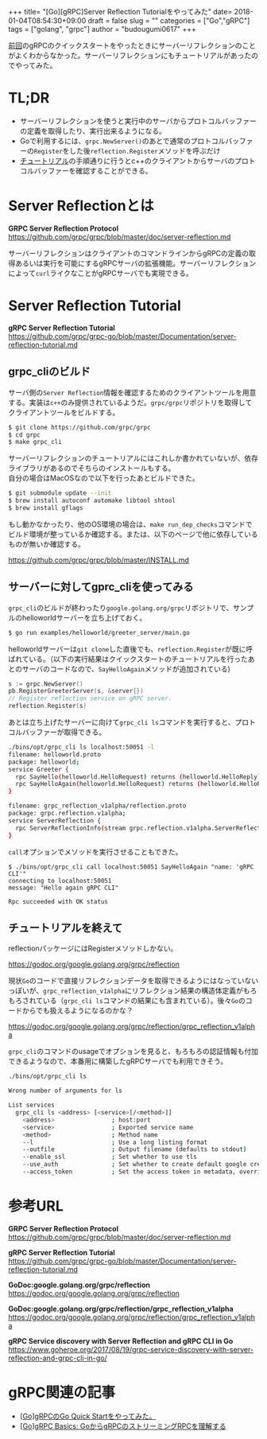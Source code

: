 +++
title= "[Go][gRPC]Server Reflection Tutorialをやってみた"
date= 2018-01-04T08:54:30+09:00
draft = false
slug = ""
categories = ["Go","gRPC"]
tags = ["golang", "grpc"]
author = "budougumi0617"
+++


[前回](/2018/01/01/hello-grpc-go/)のgRPCのクイックスタートをやったときにサーバーリフレクションのことがよくわからなかった。サーバーリフレクションにもチュートリアルがあったのでやってみた。

# TL;DR
- サーバーリフレクションを使うと実行中のサーバからプロトコルバッファーの定義を取得したり、実行出来るようになる。
- Goで利用するには、`grpc.NewServer()`のあとで通常のプロトコルバッファーの`Register`をした後`reflection.Register`メソッドを呼ぶだけ
- [チュートリアル](https://github.com/grpc/grpc-go/blob/master/Documentation/server-reflection-tutorial.md)の手順通りに行うとc++のクライアントからサーバのプロトコルバッファーを確認することができる。

# Server Reflectionとは
**GRPC Server Reflection Protocol**  
https://github.com/grpc/grpc/blob/master/doc/server-reflection.md

サーバーリフレクションはクライアントのコマンドラインからgRPCの定義の取得あるいは実行を可能にするgRPCサーバの拡張機能。サーバーリフレクションによって`curl`ライクなことがgRPCサーバでも実現できる。


# Server Reflection Tutorial

**gRPC Server Reflection Tutorial**  
https://github.com/grpc/grpc-go/blob/master/Documentation/server-reflection-tutorial.md

## grpc_cliのビルド
サーバ側の`Server Reflection`情報を確認するためのクライアントツールを用意する。実装は`c++`のみ提供されているようだ。`grpc/grpc`リポジトリを取得してクライアントツールをビルドする。

```bash
$ git clone https://github.com/grpc/grpc
$ cd grpc
$ make grpc_cli
```

サーバーリフレクションのチュートリアルにはこれしか書かれていないが、依存ライブラリがあるのでそちらのインストールもする。  
自分の場合はMacOSなので以下を行ったあとビルドできた。


```bash
$ git submodule update --init
$ brew install autoconf automake libtool shtool
$ brew install gflags
```

もし動かなかったり、他のOS環境の場合は、`make run_dep_checks`コマンドでビルド環境が整っているか確認する。または、以下のページで他に依存しているものが無いか確認する。

https://github.com/grpc/grpc/blob/master/INSTALL.md

## サーバーに対してgprc_cliを使ってみる

`grpc_cli`のビルドが終わったり`google.golang.org/grpc`リポジトリで、サンプルのhelloworldサーバーを立ち上げておく。

```bash
$ go run examples/helloworld/greeter_server/main.go
```

helloworldサーバーは`git clone`した直後でも、`reflection.Register`が既に呼ばれている。（以下の実行結果はクイックスタートのチュートリアルを行ったあとのサーバのコードなので、`SayHelloAgain`メソッドが追加されている)

```go
s := grpc.NewServer()
pb.RegisterGreeterServer(s, &server{})
// Register reflection service on gRPC server.
reflection.Register(s)
```

あとは立ち上げたサーバーに向けて`grpc_cli ls`コマンドを実行すると、プロトコルバッファーが取得できる。

```bash
./bins/opt/grpc_cli ls localhost:50051 -l
filename: helloworld.proto
package: helloworld;
service Greeter {
  rpc SayHello(helloworld.HelloRequest) returns (helloworld.HelloReply) {}
  rpc SayHelloAgain(helloworld.HelloRequest) returns (helloworld.HelloReply) {}
}

filename: grpc_reflection_v1alpha/reflection.proto
package: grpc.reflection.v1alpha;
service ServerReflection {
  rpc ServerReflectionInfo(stream grpc.reflection.v1alpha.ServerReflectionRequest) returns (stream grpc.reflection.v1alpha.ServerReflectionResponse) {}
}
```



`call`オプションでメソッドを実行させることもできた。

```
$ ./bins/opt/grpc_cli call localhost:50051 SayHelloAgain "name: 'gRPC CLI'"
connecting to localhost:50051
message: "Hello again gRPC CLI"

Rpc succeeded with OK status
```

## チュートリアルを終えて

reflectionパッケージにはRegisterメソッドしかない。

https://godoc.org/google.golang.org/grpc/reflection

現状`Go`のコードで直接リフレクションデータを取得できるようにはなっていないっぽいが、`grpc_reflection_v1alpha`にリフレクション結果の構造体定義がもろもろされている（`grpc_cli ls`コマンドの結果にも含まれている）。後々`Go`のコードからでも扱えるようになるのかな？

https://godoc.org/google.golang.org/grpc/reflection/grpc_reflection_v1alpha

`grpc_cli`のコマンドのusageでオプションを見ると、もろもろの認証情報も付加できるようなので、本番用に構築したgRPCサーバでも利用できそう。

```bash
./bins/opt/grpc_cli ls

Wrong number of arguments for ls

List services
  grpc_cli ls <address> [<service>[/<method>]]
    <address>                ; host:port
    <service>                ; Exported service name
    <method>                 ; Method name
    --l                      ; Use a long listing format
    --outfile                ; Output filename (defaults to stdout)
    --enable_ssl             ; Set whether to use tls
    --use_auth               ; Set whether to create default google credentials
    --access_token           ; Set the access token in metadata, overrides --use_auth
```

# 参考URL
**GRPC Server Reflection Protocol**  
https://github.com/grpc/grpc/blob/master/doc/server-reflection.md

**gRPC Server Reflection Tutorial**  
https://github.com/grpc/grpc-go/blob/master/Documentation/server-reflection-tutorial.md

**GoDoc:google.golang.org/grpc/reflection**  
https://godoc.org/google.golang.org/grpc/reflection

**GoDoc:google.golang.org/grpc/reflection/grpc_reflection_v1alpha**  
https://godoc.org/google.golang.org/grpc/reflection/grpc_reflection_v1alpha

**gRPC Service discovery with Server Reflection and gRPC CLI in Go**  
https://www.goheroe.org/2017/08/19/grpc-service-discovery-with-server-reflection-and-grpc-cli-in-go/


# gRPC関連の記事
 - [[Go]gRPCのGo Quick Startをやってみた。](/2018/01/01/hello-grpc-go/)
 - [[Go]gRPC Basics: GoからgRPCのストリーミングRPCを理解する](/2018/01/14/grpc-basics-go/)
